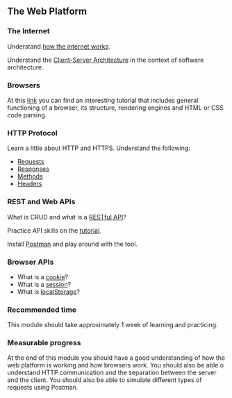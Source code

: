 ## The Web Platform

### The Internet
Understand [how the internet works](https://ed.ted.com/on/tdUFCocK).

Understand the [Client-Server Architecture](http://tutorials.jenkov.com/software-architecture/client-server-architecture.html) in the context of software architecture.

### Browsers
At this [link](https://www.html5rocks.com/en/tutorials/internals/howbrowserswork/) you can find an interesting tutorial that includes general functioning of a browser, its structure, rendering engines and HTML or CSS code parsing.

### HTTP Protocol
Learn a little about HTTP and HTTPS. Understand the following:
* [Requests](https://developer.mozilla.org/en-US/docs/Web/HTTP/Methods)
* [Responses](https://developer.mozilla.org/en-US/docs/Web/HTTP/Status)
* [Methods](https://www.tutorialspoint.com/http/http_methods.htm)
* [Headers](https://developer.mozilla.org/en-US/docs/Web/HTTP/Headers)

### REST and Web APIs 
What is CRUD and what is a [RESTful API](http://www.restapitutorial.com/lessons/httpmethods.html)?

Practice API skills on the [tutorial](https://www.lynda.com/Flask-tutorials/CRUD-REST-basics/521200/533063-4.html).

Install [Postman](https://www.getpostman.com/postman) and play around with the tool.

### Browser APIs
* What is a [cookie](https://developer.mozilla.org/en-US/docs/Web/HTTP/Cookies)?
* What is a [session](https://developer.mozilla.org/en-US/docs/Web/HTTP/Session)?
* What is [localStorage](https://developer.mozilla.org/en-US/docs/Web/API/Window/localStorage)?

### Recommended time
This module should take approximately 1 week of learning and practicing.

### Measurable progress
At the end of this module you should have a good understanding of how the web platform is working and how browsers work. You should also be able o understand HTTP communication and the separation between the server and the client. You should also be able to simulate different types of requests using Postman.
